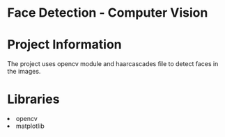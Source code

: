 # Face Detection - Computer Vision


# Project Information

The project uses opencv module and haarcascades file to detect faces in the images. 

# Libraries

<li>opencv
<li>matplotlib
